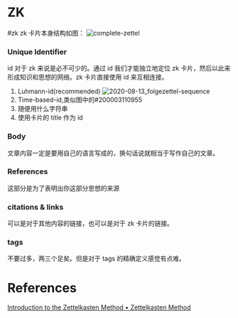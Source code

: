 # ZK
#zk
zk 卡片本身结构如图：
![complete-zettel](../../files/images/complete-zettel.png)
### Unique Identifier
id 对于 zk 来说是必不可少的。通过 id 我们才能独立地定位 zk 卡片，然后以此来形成知识和思想的网络。zk 卡片直接使用 id 来互相连接。

1. Luhmann-id(recommended) ![2020-08-13_folgezettel-sequence](../../files/images/2020-08-13_folgezettel-sequence.png)
2. Time-based-id,类似图中的#200003110955
3. 随便用什么字符串
4. 使用卡片的 title 作为 id

### Body
文章内容一定是要用自己的语言写成的，换句话说就相当于写作自己的文章。

### References
这部分是为了表明出你这部分思想的来源

### citations & links
可以是对于其他内容的链接，也可以是对于 zk 卡片的链接。

### tags
不要过多，两三个足矣。但是对于 tags 的精确定义感觉有点难。

# References
[Introduction to the Zettelkasten Method • Zettelkasten Method](https://zettelkasten.de/introduction/)